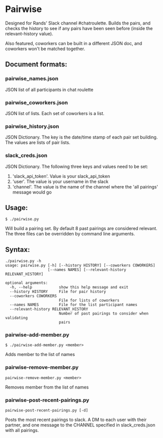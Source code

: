 # Pairwise

Designed for Rands' Slack channel #chatroulette.  Builds the pairs, and
checks the history to see if any pairs have been seen before (inside the
relevant-history value).  

Also featured, coworkers can be built in a different JSON doc, and coworkers
won't be matched together.

## Document formats:
### pairwise_names.json
JSON list of all participants in chat roulette

### pairwise_coworkers.json
JSON list of lists.  Each set of coworkers is a list.

### pairwise_history.json
JSON Dictionary.  The key is the date/time stamp of each pair set building.
The values are lists of pair lists.

### slack_creds.json
JSON Dictionary.  The following three keys and values need to be set:
1. 'slack_api_token'.  Value is your slack_api_token
2. 'user'.  The value is your username in the slack
3. 'channel'.  The value is the name of the channel where the 'all pairings' message would go

## Usage:

```
$ ./pairwise.py
```

Will build a pairing set.  By default 8 past pairings are considered relevant.
The three files can be overridden by command line arguments.

## Syntax:

```
./pairwise.py -h
usage: pairwise.py [-h] [--history HISTORY] [--coworkers COWORKERS]
                   [--names NAMES] [--relevant-history RELEVANT_HISTORY]

optional arguments:
  -h, --help            show this help message and exit
  --history HISTORY     File for pair history
  --coworkers COWORKERS
                        File for lists of coworkers
  --names NAMES         File for the list participant names
  --relevant-history RELEVANT_HISTORY
                        Number of past pairings to consider when validating
                        pairs
```

### pairwise-add-member.py
```
$ ./pairwise-add-member.py <member>
```

Adds member to the list of names

### pairwise-remove-member.py
```
pairwise-remove-member.py <member>
```

Removes member from the list of names

### pairwise-post-recent-pairings.py
```
pairwise-post-recent-pairings.py [-d]
```

Posts the most recent pairings to slack.  A DM to each user with their partner, and one message to the CHANNEL specified in slack_creds.json with all pairings.
